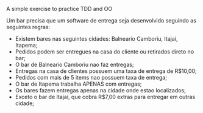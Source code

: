 A simple exercise to practice TDD and OO

Um bar precisa que um software de entrega seja desenvolvido seguindo as seguintes regras:

- Existem bares nas seguintes cidades: Balneario Camboriu, Itajai, Itapema;
- Pedidos podem ser entregues na casa do cliente ou retirados direto no bar;
- O bar de Balneario Camboriu nao faz entregas;
- Entregas na casa de clientes possuem uma taxa de entrega de R$10,00;
- Pedidos com mais de 5 items nao possuem taxa de entrega;
- O bar de Itapema trabalha APENAS com entregas;
- Os bares fazem entregas apenas na cidade onde estao localizados;
- Exceto o bar de Itajai, que cobra R$7,00 extras para entregar em outras cidade; 

